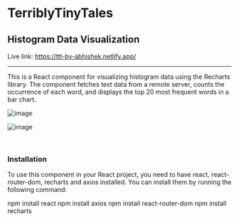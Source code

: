 <h1>TerriblyTinyTales</h1>


<h2>Histogram Data Visualization</h2>



Live link: https://ttt-by-abhishek.netlify.app/

<hr/>

This is a React component for visualizing histogram data using the Recharts library. The component fetches text data from a remote server, counts the occurrence of each word, and displays the top 20 most frequent words in a bar chart.



![image](https://github.com/AbhishekKrGhosh/terriblytinytales/assets/92973940/6e29651f-77fb-45ef-9458-8ebde3826ac2)


![image](https://github.com/AbhishekKrGhosh/terriblytinytales/assets/92973940/9bf21b84-2477-445e-b170-cc302f9dbfd3)


<br/>

<h3>Installation</h3>

To use this component in your React project, you need to have react, react-router-dom, recharts and axios installed. You can install them by running the following command:

npm install react
npm install axios
npm install react-router-dom
npm install recharts


